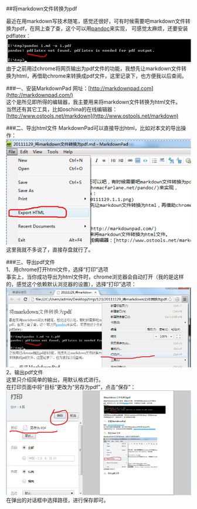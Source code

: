 ﻿##将markdown文件转换为pdf

最近在用markdown写技术随笔，感觉还很好，可有时候需要吧markdown文件转换为pdf，在网上查了查，这个可以用[pandoc](http://johnmacfarlane.net/pandoc/)来实现，
可感觉太麻烦，还要安装pdflatex：
![未安装pdflatex，pandoc出错](images/20111129.1.1.png)
由于之前用过chrome将网页输出为pdf文件的功能，我想先让markdown文件转换为html，再借助chrome来转换成pdf文件，这里记录下，也方便我以后查阅。

###一、安装MarkdownPad
网址：[http://markdownpad.com](http://markdownpad.com/)  
这个是所见即所得的编辑器，我主要用来将markdown文件转换为html文件。  
当然还有其它工具，比如oschina的在线编辑器：[http://www.ostools.net/markdown](http://www.ostools.net/markdown)  

###二、导出html文件
MarkdownPad可以直接导出html，比如对本文的导出操作：  
![将markdown文件导出为html](images/20111129.1.2.png)   
这里我就不多说了，直接存盘就行了。

###三、导出pdf文件  
1、用chrome打开html文件，选择“打印”选项  
事实上，当你成功导出为html文件时，chrome浏览器会自动打开（我的是这样的，感觉这个依赖默认浏览器的设置），选择“打印”选项：  
![选择“打印”选项](images/20111129.1.3.png)   
2、输出pdf文件  
这里只介绍简单的输出，用默认格式进行。  
在打印页面中将“目标”更改为“另存为pdf”，点击“保存”：  
![输出pdf文件](images/20111129.1.4.png)   
在弹出的对话框中选择路径，进行保存即可。   


